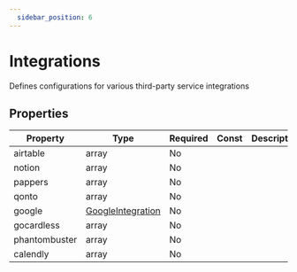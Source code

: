 ```yaml
---
  sidebar_position: 6
---
```


# Integrations

Defines configurations for various third-party service integrations

## Properties

| Property | Type | Required | Const | Description |
|----------|------|----------|-------|-------------|
| airtable | array | No |  |  |
| notion | array | No |  |  |
| pappers | array | No |  |  |
| qonto | array | No |  |  |
| google | [GoogleIntegration](/docs/integration/google) | No |  |  |
| gocardless | array | No |  |  |
| phantombuster | array | No |  |  |
| calendly | array | No |  |  |

